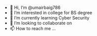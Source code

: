 - 👋 Hi, I’m @umairbaig786
- 👀 I’m interested in college for BS degree
- 🌱 I’m currently learning Cyber Security 
- 💞️ I’m looking to collaborate on 
- 📫 How to reach me ...

<!---
umairbaig786/umairbaig786 is a ✨ special ✨ repository because its `README.md` (this file) appears on your GitHub profile.
You can click the Preview link to take a look at your changes.
--->
